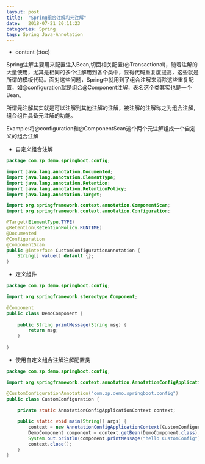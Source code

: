 ```yaml
---
layout: post
title:  "Spring组合注解和元注解"
date:   2018-07-21 20:11:23
categories: Spring 
tags: Spring Java-Annotation
---
```


* content
{:toc}

Spring注解主要用来配置注入Bean,切面相关配置(@Transactional)，随着注解的大量使用，尤其是相同的多个注解用到各个类中，显得代码重复度提高，这些就是所谓的模板代码。面对这些问题，Spring中就用到了组合注解来消除这些重复配置，如@configuration就是组合@Component注解，表名这个类其实也是一个Bean。  


所谓元注解其实就是可以注解到其他注解的注解，被注解的注解称之为组合注解，组合组件具备元注解的功能。   

Example:将@configuration和@ComponentScan这个两个元注解组成一个自定义的组合注解 
  
- 自定义组合注解

```java
package com.zp.demo.springboot.config;

import java.lang.annotation.Documented;
import java.lang.annotation.ElementType;
import java.lang.annotation.Retention;
import java.lang.annotation.RetentionPolicy;
import java.lang.annotation.Target;

import org.springframework.context.annotation.ComponentScan;
import org.springframework.context.annotation.Configuration;

@Target(ElementType.TYPE)
@Retention(RetentionPolicy.RUNTIME)
@Documented
@Configuration
@ComponentScan
public @interface CustomConfigurationAnnotation {
	String[] value() default {};
}

```

- 定义组件

```java
package com.zp.demo.springboot.config;

import org.springframework.stereotype.Component;

@Component
public class DemoComponent {
	
	public String printMessage(String msg) {
		return msg;
	}
	
}

```

- 使用自定义组合注解注解配置类

```java
package com.zp.demo.springboot.config;

import org.springframework.context.annotation.AnnotationConfigApplicationContext;

@CustomConfigurationAnnotation("com.zp.demo.springboot.config")
public class CustomConfiguration {
	
	private static AnnotationConfigApplicationContext context;

	public static void main(String[] args) {
		context = new AnnotationConfigApplicationContext(CustomConfiguration.class);
		DemoComponent component = context.getBean(DemoComponent.class);
		System.out.println(component.printMessage("hello CustomConfig"));
        context.close();
	}
}
```



